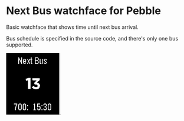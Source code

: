Next Bus watchface for Pebble
=============================

Basic watchface that shows time until next bus arrival.

Bus schedule is specified in the source code, and there's only one
bus supported.

![Screenshot](bus-watchface.png).
